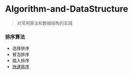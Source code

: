 # Algorithm-and-DataStructure

> 对常用算法和数据结构的实践

### 排序算法

* 选择排序
* 冒泡排序
* 插入排序
* [快速排序](sort/quickSort.cpp)
